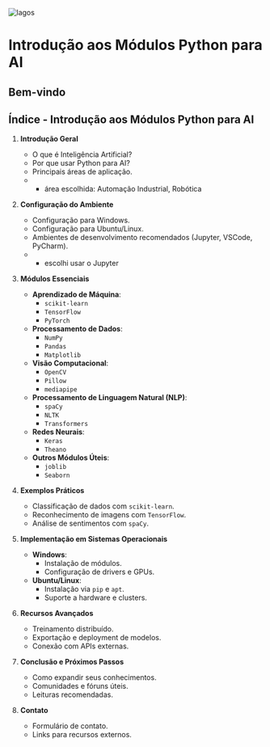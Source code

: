 ![lagos](https://github.com/0joseDark/my-AI-book/blob/main/images/lagos-.jpg)

# Introdução aos Módulos Python para AI

## Bem-vindo

## Índice - Introdução aos Módulos Python para AI

1. **Introdução Geral**
   - O que é Inteligência Artificial?
   - Por que usar Python para AI?
   - Principais áreas de aplicação.
   - - área escolhida: Automação Industrial, Robótica

2. **Configuração do Ambiente**
   - Configuração para Windows.
   - Configuração para Ubuntu/Linux.
   - Ambientes de desenvolvimento recomendados (Jupyter, VSCode, PyCharm).
   - - escolhi usar o Jupyter

3. **Módulos Essenciais**
   - **Aprendizado de Máquina**:
     - `scikit-learn`
     - `TensorFlow`
     - `PyTorch`
   - **Processamento de Dados**:
     - `NumPy`
     - `Pandas`
     - `Matplotlib`
   - **Visão Computacional**:
     - `OpenCV`
     - `Pillow`
     - `mediapipe`
   - **Processamento de Linguagem Natural (NLP)**:
     - `spaCy`
     - `NLTK`
     - `Transformers`
   - **Redes Neurais**:
     - `Keras`
     - `Theano`
   - **Outros Módulos Úteis**:
     - `joblib`
     - `Seaborn`

4. **Exemplos Práticos**
   - Classificação de dados com `scikit-learn`.
   - Reconhecimento de imagens com `TensorFlow`.
   - Análise de sentimentos com `spaCy`.

5. **Implementação em Sistemas Operacionais**
   - **Windows**:
     - Instalação de módulos.
     - Configuração de drivers e GPUs.
   - **Ubuntu/Linux**:
     - Instalação via `pip` e `apt`.
     - Suporte a hardware e clusters.

6. **Recursos Avançados**
   - Treinamento distribuído.
   - Exportação e deployment de modelos.
   - Conexão com APIs externas.

7. **Conclusão e Próximos Passos**
   - Como expandir seus conhecimentos.
   - Comunidades e fóruns úteis.
   - Leituras recomendadas.

8. **Contato**
   - Formulário de contato.
   - Links para recursos externos.
